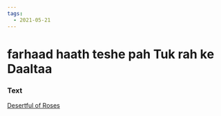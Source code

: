 ```yaml
---
tags:
  - 2021-05-21
---
```

# farhaad haath teshe pah Tuk rah ke Daaltaa

### Text
[Desertful of Roses](http://www.columbia.edu/itc/mealac/pritchett/00garden/00c/0019/index_0019.html)

